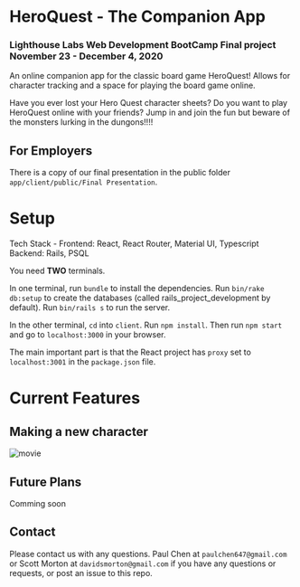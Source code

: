 # HeroQuest - The Companion App
### Lighthouse Labs Web Development BootCamp Final project November 23 - December 4, 2020

An online companion app for the classic board game HeroQuest! Allows for character tracking and a space for playing the board game online.

Have you ever lost your Hero Quest character sheets? Do you want to play HeroQuest online with your friends? Jump in and join the fun but beware of the monsters lurking in the dungons!!!!

## For Employers
There is a copy of our final presentation in the public folder `app/client/public/Final Presentation`.

# Setup

Tech Stack - Frontend: React, React Router, Material UI, Typescript
Backend: Rails, PSQL

You need **TWO** terminals.

In one terminal, run `bundle` to install the dependencies. Run `bin/rake db:setup` to create the databases (called rails_project_development by default). Run `bin/rails s` to run the server.

In the other terminal, `cd` into `client`. Run `npm install`. Then run `npm start` and go to `localhost:3000` in your browser.

The main important part is that the React project has `proxy` set to `localhost:3001` in the `package.json` file. 

# Current Features
## Making a new character
![movie](https://github.com/davidsmorton/scheduler/blob/master/documents/Scheduler.gif)



## Future Plans
Comming soon

## Contact

Please contact us with any questions. Paul Chen  at `paulchen647@gmail.com` or Scott Morton at `davidsmorton@gmail.com` if you have any questions or requests, or post an issue to this repo.
